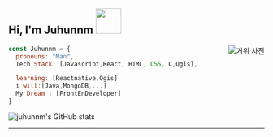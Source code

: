 <h2> Hi, I'm Juhunnm <img src="https://media.giphy.com/media/mGcNjsfWAjY5AEZNw6/giphy.gif" width="50"></h2>
<img align='right' src="" alt ="거위 사진">


```javascript
const Juhunnm = {
  pronouns: "Man",
  Tech Stack: [Javascript,React, HTML, CSS, C,Qgis],

  learning: [Reactnative,Qgis]
  i will:[Java,MongoDB,...]
  My Dream : [FrontEnDeveloper]
}
```
![juhunnm's GitHub stats](https://github-readme-stats.vercel.app/api?username=juhunnm&show_icons=true&theme=radical)

---
